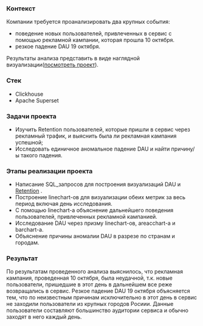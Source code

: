 ### Контекст
Компании требуется проанализировать два крупных события:
 - поведение новых пользователей, привлеченных в сервис с помощью рекламной кампании, которая прошла 10 октября.
 - резкое падение DAU 19 октября.

Результаты анализа представить в виде наглядной визуализации([посмотреть проект](https://drive.google.com/file/d/16hip1McT7287kzGGX4_06lAiPcm7I0ww/view)). 


### Стек
 - Clickhouse
 - Apache Superset

### Задачи проекта
 - Изучить Retention пользователей, которые пришли в сервис через рекламный трафик, и выяснить была ли рекламная кампания успешной;
 - Исследовать единичное аномальное падение DAU и найти причину/ы такого падения.


### Этапы реализации проекта
 - Написание SQL_запросов для построения визуализаций DAU и [Retention](https://drive.google.com/file/d/1AAgN7cv8D6OBxsc00QOKyelI6ojdGcNs/view) .
 - Построение linechart-ов для визуализации обеих метрик за весь период включая день исследования.
 - С помощью linechart-а объяснение дальнейшего поведения пользователей, привлеченных рекламной кампанией.
 - Исследование DAU через призму linechart-ов, areaсchart-а и barchart-а.
 - Объяснение причины аномалии DAU в разрезе по странам и городам.

### Результат
По результатам проведенного анализа выяснилось, что рекламная кампания, проведенная 10 октября, была неудачной, т.к. новые пользователи, пришедшие в этот день в дальнейшем все реже возвращались в сервис.
Резкое падение DAU 19 октября объясняется тем, что по неизвестным причинам исключительно в этот день в сервис не заходили пользователи из крупных городов Росиии. Данные пользователи составляют большинство аудитории сервиса и обычно заходят в него каждый день.
